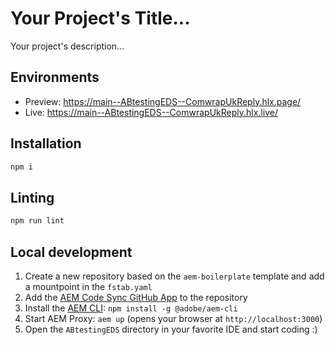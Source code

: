 # Your Project's Title...
Your project's description...

## Environments
- Preview: https://main--ABtestingEDS--ComwrapUkReply.hlx.page/
- Live: https://main--ABtestingEDS--ComwrapUkReply.hlx.live/

## Installation

```sh
npm i
```

## Linting

```sh
npm run lint
```

## Local development

1. Create a new repository based on the `aem-boilerplate` template and add a mountpoint in the `fstab.yaml`
1. Add the [AEM Code Sync GitHub App](https://github.com/apps/aem-code-sync) to the repository
1. Install the [AEM CLI](https://github.com/adobe/helix-cli): `npm install -g @adobe/aem-cli`
1. Start AEM Proxy: `aem up` (opens your browser at `http://localhost:3000`)
1. Open the `ABtestingEDS` directory in your favorite IDE and start coding :)
